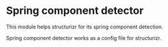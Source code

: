 # Spring component detector

This module helps structurizr for its spring component detection.

Spring component detector works as a config file for structurizr.
